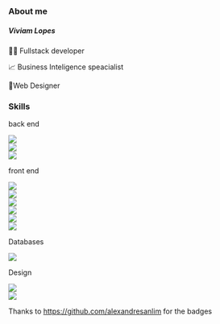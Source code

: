 <h3>About me</h3>

<h5>Viviam Lopes</h5>

<p>👩‍💻 Fullstack developer</p>
<p>📈 Business Inteligence speacialist</p>
<p>📐Web Designer </p>

<h3>Skills</h3>
<p>back end</p> 
<img src="https://img.shields.io/badge/PHP-777BB4?style=for-the-badge&logo=php&logoColor=white"/><br>
<img src="https://img.shields.io/badge/Laravel-FF2D20?style=for-the-badge&logo=laravel&logoColor=white"/><br>
<img src="https://img.shields.io/badge/Python-FFD43B?style=for-the-badge&logo=python&logoColor=darkgreen"/><br>

<p>front end</p> 
<img src="https://img.shields.io/badge/React-20232A?style=for-the-badge&logo=react&logoColor=61DAFB"/><br>
<img src="https://img.shields.io/badge/next.js-000000?style=for-the-badge&logo=nextdotjs&logoColor=white"/><br>
<img src="https://img.shields.io/badge/JavaScript-323330?style=for-the-badge&logo=javascript&logoColor=F7DF1E"/><br>
<img src="https://img.shields.io/badge/jQuery-0769AD?style=for-the-badge&logo=jquery&logoColor=white"/><br>
<img src="https://img.shields.io/badge/HTML5-E34F26?style=for-the-badge&logo=html5&logoColor=white"/><br>
<img src="https://img.shields.io/badge/CSS3-1572B6?style=for-the-badge&logo=css3&logoColor=white"/><br>

<p>Databases</p> 
<img src="https://img.shields.io/badge/MySQL-005C84?style=for-the-badge&logo=mysql&logoColor=white"/><br>

<p>Design</p> 
<img src="https://img.shields.io/badge/Adobe-Photoshop-31A8FF?style=for-the-badge&logo=Adobe-Photoshop&labelColor=0a446b&logoWidth=15"/><br>
<img src="https://img.shields.io/badge/Adobe%20XD-470137?style=for-the-badge&logo=Adobe%20XD&logoColor=#FF61F6"/><br>

<span>Thanks to https://github.com/alexandresanlim for the badges</span>
